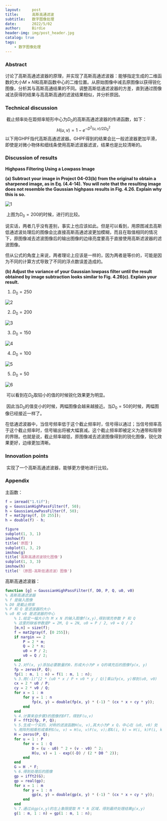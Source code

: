 ```yaml
---
layout:     post
title:      高斯高通滤波
subtitle:   数字图像处理
date:       2022/5/02
author:     Birdie
header-img: img/post_header.jpg
catalog: true
tags:
    - 数字图像处理
---
```


### Abstract

​		讨论了高斯高通滤波器的原理，并实现了高斯高通滤波器：能够指定生成的二维函数的大小$M\times N$和高斯函数中心的二维位置。从原始图像中减去原图像以获得锐化图像，分析其与高斯高通结果的不同。调整高斯低通滤波器的方差，直到通过图像减法获得的结果与高高斯高通的滤波结果相似，并分析原因。


### Technical discussion

​		截止频率处在距频率矩形中心为$D_0$的高斯高通滤波器的传递函数，如下：
$$
H(u,v)=1-e^{-D^2(u,v)/2D_0^2}
$$
​		以下用GHPF指代高斯高通滤波器。GHPF得到的结果会比一般滤波器更加平滑，即使是对微小物体和细线条使用高斯滤波器滤波，结果也是比较清晰的。



### Discussion of results

**Highpass Filtering Using a Lowpass Image**

**(a) Subtract your image in Project 04-03(b) from the original to obtain a sharpened image, as in Eq. (4.4-14). You will note that the resulting image does not resemble the Gaussian highpass results in Fig. 4.26. Explain why this is so.**

![1]({{site.url}}/img/2022-5-02-高斯高通滤波/1.png)

​		上图为$D_0=200$的时候，进行的比较。

​		说实话，两者几乎没有差别，事实上也应该如此。但是可以看到，用原图减去高斯低通滤波处理后的图像会比直接高斯高通滤波更加模糊，而且在取值相同的情况下，原图像减去滤波图像后的输出图像的边缘亮度要高于直接使用高斯滤波器的滤波图像。

​		但从公式的角度上来说，两者理论上应该是一样的，因为两者是等价的，可能是因为不同的计算方式导致了不同的浮点数误差造成的。



**(b) Adjust the variance of your Gaussian lowpass filter until the result obtained by image subtraction looks similar to Fig. 4.26(c). Explain your result.**

1. $D_0=250$

![2]({{site.url}}/img/2022-5-02-高斯高通滤波/2.png)

2. $D_0=200$

![3]({{site.url}}/img/2022-5-02-高斯高通滤波/3.png)

3. $D_0=150$

![4]({{site.url}}/img/2022-5-02-高斯高通滤波/4.png)

4. $D_0=100$

![5]({{site.url}}/img/2022-5-02-高斯高通滤波/5.png)

5. $D_0=50$

![6]({{site.url}}/img/2022-5-02-高斯高通滤波/6.png)

​		可以看到在$D_0$取较小的值的时候锐化效果更为明显。

​		因此当$D_0$的值变小的时候，两幅图像会越来越接近。当$D_0=50$的时候，两幅图像已经接近一样了。

​		在低通滤波器中，当信号频率低于这个截止频率时，信号得以通过；当信号频率高于这个截止频率时，信号输出将被大幅衰减。这个截止频率即被定义为通带和阻带的界限。也就是说，截止频率越低，原图像减去滤波图像得到的锐化图像，锐化效果更好，边缘更加清晰。



### Innovation points

​		实现了一个高斯高通滤波器，能够更方便地进行比较。


### Appendix

主函数：

```matlab
f = imread("1.tif");
g = GaussianHighPassFilter(f, 50);
h = GaussianLowPassFilter(f, 50);
f = mat2gray(f, [0 255]);
h = double(f) - h;

figure
subplot(1, 3, 1)
imshow(f)
title('原图')
subplot(1, 3, 2)
imshow(g)
title('高斯高通滤波锐化图像')
subplot(1, 3, 3)
imshow(h)
title('（原图-高斯低通滤波）图像')
```

高斯高通滤波器：

```matlab
function [g] = GaussianHighPassFilter(f, D0, P, Q, u0, v0)
% 高斯高通滤波器
% f 是输入图像
% D0 是截止频率
% P 和 Q 是滤波器的大小
% u0 和 v0 是滤波器的中心
    % 1.给定一幅大小为 M x N 的输入图像f(x,y),得到填充参数 P 和 Q
    % 这里的缺省参数是P = 2M, Q = 2N, u0 = P / 2, v0 = Q / 2
    [m,n] = size(f);
    f = mat2gray(f, [0 255]);
    if nargin == 2
        P = 2 * m;
        Q = 2 * n;
        u0 = P / 2;
        v0 = Q / 2;
    end
    % 2.对f(x, y)添加必要数量的0，形成大小为P x Q的填充后的图像fp(x, y)
    fp = zeros(P, Q);
    fp(1 : m, 1 : n) = f(1 : m, 1 : n);
    % 3.用(-1)^[2 * (u0 * x / P + v0 * y / Q)]乘以fp(x, y)移到(u0, v0)
    cx = 2 * u0 / P;
    cy = 2 * v0 / Q;
    for x = 1 : m
        for y = 1 : n
            fp(x, y) = double(fp(x, y) * (-1) ^ (cx * x + cy * y));
        end
    end
    % 4.计算来自步骤3的图像的DFT，得到F(u,v)
    F = fft2(fp, P, Q);
    % 5.生成一个实的、对称的滤波函数H(u, v),其大小为P x Q，中心在（u0, v0）处
    % 用阵列相乘形成乘积G(u, v) = H(u, v)F(u, v);即G(i, k) = H(i, k)F(i, k)
    H = zeros(P, Q);
    for u = 1 : P
        for v = 1 : Q
            D = (u - u0) ^ 2 + (v - v0) ^ 2;
            H(u, v) = 1 - exp((-D) / (2 * D0 ^ 2));
        end
    end
    G = H .* F;
    % 6.得到处理后的图像
    gp = ifft2(G); 
    gp = real(gp);
    for x = 1 : m
        for y = 1 : n 
            gp(x, y) = double(gp(x, y) * (-1) ^ (cx * x + cy * y));
        end
    end
    % 7.通过从gp(x,y)的左上象限提取 M * N 区域，得到最终处理结果g(x,y)
    g(1 : m, 1 : n) = gp(1 : m, 1 : n);
```

